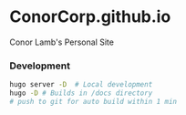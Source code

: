 # ConorCorp.github.io

Conor Lamb's Personal Site

### Development

```bash
hugo server -D  # Local development
hugo -D # Builds in /docs directory
# push to git for auto build within 1 min
```
